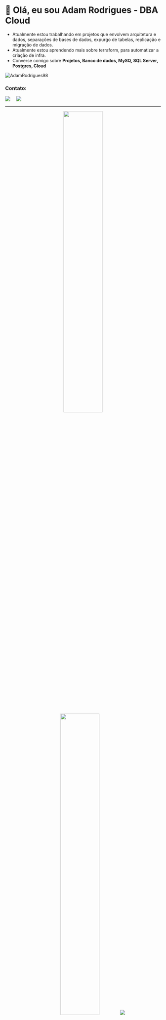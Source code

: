 # 🚀 Olá, eu sou Adam Rodrigues - DBA Cloud 

<link rel="stylesheet" type='text/css' href="https://cdn.jsdelivr.net/gh/devicons/devicon@latest/devicon.min.css" />


  - Atualmente estou trabalhando em projetos que envolvem arquitetura e dados, separações de bases de dados, expurgo de tabelas, replicação e migração de dados.
  - Atualmente estou aprendendo mais sobre terraform, para automatizar a criação de infra.
  - Converse comigo sobre **Projetos, Banco de dados, MySQ, SQL Server, Postgres, Cloud**


<p align="left">
<a href="https://www.linkedin.com/in/adam-rodrigues-067a54150/" target="blank"><i align="center" class="devicon-linkedin-plain colored" alt="Adam_Rodrigues" height="40" width="60" ></i>
</a>
</p>

<p align="left"> <img src="https://komarev.com/ghpvc/?username=AdamRodrigues98&label=Profile%20views&color=0e75b6&style=flat" alt="AdamRodrigues98" /> </p>

<h3>Contato:</h3>

<a href="https://www.linkedin.com/in/adam-rodrigues-067a54150"><img src="https://img.shields.io/badge/linkedin-%230077B5.svg?&style=for-the-badge&logo=linkedin&logoColor=white" /></a>&nbsp;&nbsp;&nbsp;&nbsp;
<a href="mailto:adamrodrigues98@gmail.com"><img src="https://img.shields.io/badge/gmail-%23D14836.svg?&style=for-the-badge&logo=gmail&logoColor=white" /></a>&nbsp;&nbsp;&nbsp;&nbsp;


------

<p align="center">
  <img height="50%" width="auto" src ="https://github-readme-stats.vercel.app/api?username=AdamRodrigues98&show_icons=true&count_private=true&theme=darcula&hide_border=true&hide=issues,contribs&bg_color=00000000">
  <img height="50%" width="auto" src ="https://github-readme-stats.vercel.app/api/top-langs/?username=AdamRodrigues98&layout=compact&hide_border=true&theme=darcula&bg_color=00000000&langs_count=6&hide=jupyter%20notebook,tex,css,php">
  <img src ="https://github-readme-streak-stats.herokuapp.com?user=AdamRodrigues98&theme=darcula&hide_border=true&background=FFFFFF00">
  <br>
  <br>
 </p>


<h3 align="left">Atividade:</h3>

[![Ashutosh's github activity graph](https://github-readme-activity-graph.vercel.app/graph?username=AdamRodrigues98&bg_color=100f0f&color=a0a0a0&line=ffbf00&point=403e41&area=true&hide_border=true)](https://github.com/ashutosh00710/github-readme-activity-graph)



------
<u> Tecnologias </u>

<p align="center">
  <img alt="Python" src="https://img.shields.io/badge/python%20-%2314354C.svg?&style=for-the-badge&logo=python&logoColor=white" />
  
  <img alt="Pandas" src="https://img.shields.io/badge/pandas%20-%23150458.svg?&style=for-the-badge&logo=pandas&logoColor=white" />
  <img alt="NumPy" src="https://img.shields.io/badge/numpy%20-%23013243.svg?&style=for-the-badge&logo=numpy&logoColor=white" />
  <img alt="Apache Spark" src="https://img.shields.io/badge/apachespark%20-%23E25A1C.svg?&style=for-the-badge&logo=Apache-Spark&logoColor=white" />
  <img alt="Jupyter" src="https://img.shields.io/badge/Jupyter%20-%23F37626.svg?&style=for-the-badge&logo=Jupyter&logoColor=white" />
  
  <img alt="Markdown" src="https://img.shields.io/badge/markdown-%23000000.svg?&style=for-the-badge&logo=markdown&logoColor=white" />
  <img alt="Shell Script" src="https://img.shields.io/badge/shell_script%20-%23121011.svg?&style=for-the-badge&logo=gnu-bash&logoColor=white" />

  <img alt="Docker" src="https://img.shields.io/badge/docker%20-%230db7ed.svg?&style=for-the-badge&logo=docker&logoColor=white" />
  <img alt="Kubernetes" src="https://img.shields.io/badge/kubernetes%20-%23326ce5.svg?&style=for-the-badge&logo=kubernetes&logoColor=white" />

  <img alt="Git" src="https://img.shields.io/badge/git%20-%23F05033.svg?&style=for-the-badge&logo=git&logoColor=white" />
  <img alt="GitHub" src="https://img.shields.io/badge/github%20-%23121011.svg?&style=for-the-badge&logo=github&logoColor=white" />
  <img alt="GitLab" src="https://img.shields.io/badge/gitlab%20-%23181717.svg?&style=for-the-badge&logo=gitlab&logoColor=white" />

  <img alt="HTML5" src="https://img.shields.io/badge/html5%20-%23E34F26.svg?&style=for-the-badge&logo=html5&logoColor=white" />
  <img alt="CSS3" src="https://img.shields.io/badge/css3%20-%231572B6.svg?&style=for-the-badge&logo=css3&logoColor=white" />

  <img alt="Jenkins" src="https://img.shields.io/badge/jenkins-%232C5263.svg?&style=for-the-badge&logo=jenkins&logoColor=white" />
  <img alt="Terraform" src="https://img.shields.io/badge/terraform-%844FBA.svg?&style=for-the-badge&logo=terraform&logoColor=white" />

  <img alt="SQL Server" src="https://img.shields.io/badge/sqlserver-%23CC2927.svg?&style=for-the-badge&logo=microsoft-sql-server&logoColor=white" />
  <img alt="MySQL" src="https://img.shields.io/badge/mysql-%2300f.svg?&style=for-the-badge&logo=mysql&logoColor=white" />
  <img alt="Postgres" src="https://img.shields.io/badge/postgres-%4169E1.svg?&style=for-the-badge&logo=postgres&logoColor=white" />

  <img alt="Apache Superset" src="https://img.shields.io/badge/Apache%20Superset-%2320A6C9.svg?&style=for-the-badge&logo=apache-superset&logoColor=white" />
  <img alt="Apache Airflow" src="https://img.shields.io/badge/Apache%20Airflow-%017CEE.svg?&style=for-the-badge&logo=apache-airflowt&logoColor=white" />

  <img alt="Aws" src="https://img.shields.io/badge/AWS%20-%FF9900.svg?&style=for-the-badge&logo=awst&logoColor=white" />
  
</p>


------

<h3 align="left">Ferramentas e Skills:</h3>
<table>
    <tr>
        <td style="font-weight: bold; padding-right: 10px; vertical-align: center; border: none;">Banco de dados:</td>
        <td><img height="40" src="https://skillicons.dev/icons?i=mysql,postgresql,mongodb,elasticsearch"/></td>
    </tr>
    <tr>
        <td style="font-weight: bold; padding-right: 10px; vertical-align: center; border: none;">DevOps:</td>
        <td><img height="40" src="https://skillicons.dev/icons?i=docker,kubernetes,gcp,terraform,jenkins"/></td>
    </tr>
    <tr>
        <td style="font-weight: bold; padding-right: 10px; vertical-align: center; border: none;">Cloud:</td>
        <td><img height="40" src="https://skillicons.dev/icons?i=aws,azure,gcp"/></td>
    </tr>
    <tr>
        <td style="font-weight: bold; padding-right: 10px; vertical-align: center; border: none;">Controle de versão:</td>
        <td><img height="40" src="https://skillicons.dev/icons?i=git,github,gitlab,bitbucket"/></td>
    </tr>
    <tr>
        <td style="font-weight: bold; padding-right: 10px; vertical-align: center; border: none;">Ides:</td>
        <td><img height="40" src="https://skillicons.dev/icons?i=vscode,visualstudio,pycharm"/></td>
    </tr>
    <tr>
        <td style="font-weight: bold; padding-right: 10px; vertical-align: center; border: none;">Sistemas operacionais:</td>
        <td><img height="40" src="https://skillicons.dev/icons?i=windows,ubuntu,debian"/></td>
    </tr>
     <tr>
        <td style="font-weight: bold; padding-right: 10px; vertical-align: center; border: none;">Observabilidade:</td>
        <td><img height="40" src="https://skillicons.dev/icons?i=grafana"/></td>
    </tr>
</table>

------

<table>
<thead>
<tr>
<th colspan="2">Informações pessoais</th>
</tr>
</thead>
<tbody>
<tr><th scope='row'>Name</th><td>Adam Rodrigues</td></tr>
<tr><th scope='row'>Nascimento</th><td><time datetime="2002-01-11 08:00">20 Janeiro, 1998</time></td></tr>
<tr><th scope='row'>Escolaridade</th><td>Pós Graduado Cloud Computing</td></tr>
<tr><th scope='row'>Instituição</th><td>Pontifícia Universidade Católica de Minas Gerais</td></tr>
<tr><th scope='row'>Nascionalidade</th><td>Brasileiro</td></tr>
<tr><th scope='row'>Cargo</th><td>DBA</td></tr>
<tr><th scope='row'>Skills</th><td>SQL, Python</td></tr>
<tr><th scope='row'>Estado</th><td>Minas Gerais</td></tr>
</tbody>
</table>
